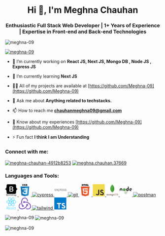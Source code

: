 <h1 align="center">Hi 👋, I'm Meghna Chauhan</h1>
<h3 align="center">Enthusiastic Full Stack Web Developer | 1+ Years of Experience | Expertise in Front-end and Back-end Technologies</h3>

<p align="left"> <img src="https://komarev.com/ghpvc/?username=meghna-09&label=Profile%20views&color=0e75b6&style=flat" alt="meghna-09" /> </p>

<p align="left"> <a href="https://github.com/ryo-ma/github-profile-trophy"><img src="https://github-profile-trophy.vercel.app/?username=meghna-09" alt="meghna-09" /></a> </p>

- 🔭 I’m currently working on **React JS, Next JS, Mongo DB , Node JS , Express JS**

- 🌱 I’m currently learning **Next JS**

- 👨‍💻 All of my projects are available at [https://github.com/Meghna-09](https://github.com/Meghna-09)

- 💬 Ask me about **Anything related to techstacks.**

- 📫 How to reach me **chauhanmeghna09@gmail.com**

- 📄 Know about my experiences [https://github.com/Meghna-09](https://github.com/Meghna-09)

- ⚡ Fun fact **I think I am Understanding**

<h3 align="left">Connect with me:</h3>
<p align="left">
<a href="https://linkedin.com/in/meghna-chauhan-4912b8253" target="blank"><img align="center" src="https://raw.githubusercontent.com/rahuldkjain/github-profile-readme-generator/master/src/images/icons/Social/linked-in-alt.svg" alt="meghna-chauhan-4912b8253" height="30" width="40" /></a>
<a href="https://instagram.com/meghna.chauhan.37669" target="blank"><img align="center" src="https://raw.githubusercontent.com/rahuldkjain/github-profile-readme-generator/master/src/images/icons/Social/instagram.svg" alt="meghna.chauhan.37669" height="30" width="40" /></a>
</p>

<h3 align="left">Languages and Tools:</h3>
<p align="left"> <a href="https://getbootstrap.com" target="_blank" rel="noreferrer"> <img src="https://raw.githubusercontent.com/devicons/devicon/master/icons/bootstrap/bootstrap-plain-wordmark.svg" alt="bootstrap" width="40" height="40"/> </a> <a href="https://www.w3schools.com/css/" target="_blank" rel="noreferrer"> <img src="https://raw.githubusercontent.com/devicons/devicon/master/icons/css3/css3-original-wordmark.svg" alt="css3" width="40" height="40"/> </a> <a href="https://www.cypress.io" target="_blank" rel="noreferrer"> <img src="https://raw.githubusercontent.com/simple-icons/simple-icons/6e46ec1fc23b60c8fd0d2f2ff46db82e16dbd75f/icons/cypress.svg" alt="cypress" width="40" height="40"/> </a> <a href="https://expressjs.com" target="_blank" rel="noreferrer"> <img src="https://raw.githubusercontent.com/devicons/devicon/master/icons/express/express-original-wordmark.svg" alt="express" width="40" height="40"/> </a> <a href="https://git-scm.com/" target="_blank" rel="noreferrer"> <img src="https://www.vectorlogo.zone/logos/git-scm/git-scm-icon.svg" alt="git" width="40" height="40"/> </a> <a href="https://www.w3.org/html/" target="_blank" rel="noreferrer"> <img src="https://raw.githubusercontent.com/devicons/devicon/master/icons/html5/html5-original-wordmark.svg" alt="html5" width="40" height="40"/> </a> <a href="https://developer.mozilla.org/en-US/docs/Web/JavaScript" target="_blank" rel="noreferrer"> <img src="https://raw.githubusercontent.com/devicons/devicon/master/icons/javascript/javascript-original.svg" alt="javascript" width="40" height="40"/> </a> <a href="https://www.mongodb.com/" target="_blank" rel="noreferrer"> <img src="https://raw.githubusercontent.com/devicons/devicon/master/icons/mongodb/mongodb-original-wordmark.svg" alt="mongodb" width="40" height="40"/> </a> <a href="https://nodejs.org" target="_blank" rel="noreferrer"> <img src="https://raw.githubusercontent.com/devicons/devicon/master/icons/nodejs/nodejs-original-wordmark.svg" alt="nodejs" width="40" height="40"/> </a> <a href="https://postman.com" target="_blank" rel="noreferrer"> <img src="https://www.vectorlogo.zone/logos/getpostman/getpostman-icon.svg" alt="postman" width="40" height="40"/> </a> <a href="https://reactjs.org/" target="_blank" rel="noreferrer"> <img src="https://raw.githubusercontent.com/devicons/devicon/master/icons/react/react-original-wordmark.svg" alt="react" width="40" height="40"/> </a> <a href="https://redux.js.org" target="_blank" rel="noreferrer"> <img src="https://raw.githubusercontent.com/devicons/devicon/master/icons/redux/redux-original.svg" alt="redux" width="40" height="40"/> </a> <a href="https://tailwindcss.com/" target="_blank" rel="noreferrer"> <img src="https://www.vectorlogo.zone/logos/tailwindcss/tailwindcss-icon.svg" alt="tailwind" width="40" height="40"/> </a> <a href="https://www.typescriptlang.org/" target="_blank" rel="noreferrer"> <img src="https://raw.githubusercontent.com/devicons/devicon/master/icons/typescript/typescript-original.svg" alt="typescript" width="40" height="40"/> </a> </p>

<p><img align="left" src="https://github-readme-stats.vercel.app/api/top-langs?username=meghna-09&show_icons=true&locale=en&layout=compact" alt="meghna-09" /></p>

<p>&nbsp;<img align="center" src="https://github-readme-stats.vercel.app/api?username=meghna-09&show_icons=true&locale=en" alt="meghna-09" /></p>

<p><img align="center" src="https://github-readme-streak-stats.herokuapp.com/?user=meghna-09&" alt="meghna-09" /></p>
